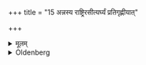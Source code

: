 +++
title = "15 अन्नस्य राष्ट्रिरसीत्यर्घ्यं प्रतिगृह्णीयात्"

+++

<details><summary>मूलम्</summary>

अन्नस्य राष्ट्रिरसीत्यर्घ्यं प्रतिगृह्णीयात् १५
</details>

<details><summary>Oldenberg</summary>

12. Let him accept the Arghya water with (the formula), 'Thou art the queen of food' (l.l. 9).
</details>

